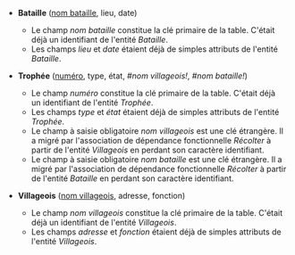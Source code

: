 - **Bataille** (<ins>nom bataille</ins>, lieu, date)
  - Le champ _nom bataille_ constitue la clé primaire de la table. C'était déjà un identifiant de l'entité _Bataille_.
  - Les champs _lieu_ et _date_ étaient déjà de simples attributs de l'entité _Bataille_.

- **Trophée** (<ins>numéro</ins>, type, état, _#nom villageois!_, _#nom bataille!_)
  - Le champ _numéro_ constitue la clé primaire de la table. C'était déjà un identifiant de l'entité _Trophée_.
  - Les champs _type_ et _état_ étaient déjà de simples attributs de l'entité _Trophée_.
  - Le champ à saisie obligatoire _nom villageois_ est une clé étrangère. Il a migré par l'association de dépendance fonctionnelle _Récolter_ à partir de l'entité _Villageois_ en perdant son caractère identifiant.
  - Le champ à saisie obligatoire _nom bataille_ est une clé étrangère. Il a migré par l'association de dépendance fonctionnelle _Récolter_ à partir de l'entité _Bataille_ en perdant son caractère identifiant.

- **Villageois** (<ins>nom villageois</ins>, adresse, fonction)
  - Le champ _nom villageois_ constitue la clé primaire de la table. C'était déjà un identifiant de l'entité _Villageois_.
  - Les champs _adresse_ et _fonction_ étaient déjà de simples attributs de l'entité _Villageois_.
